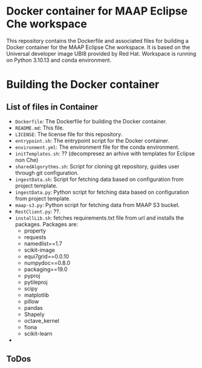 # Docker container for MAAP Eclipse Che workspace

This repository contains the Dockerfile and associated files for building a Docker container for the MAAP Eclipse Che workspace.
It is based on the Universal developer image UBI8 provided by Red Hat.
Workspace is running on Python 3.10.13 and conda environment.


# Building the Docker container

## List of files in Container

- `Dockerfile`: The Dockerfile for building the Docker container.
- `README.md`: This file.
- `LICENSE`: The license file for this repository.
- `entrypoint.sh`: The entrypoint script for the Docker container.
- `environment.yml`: The environment file for the conda environment.
- `initTemplates.sh`: ?? (decompresez an arhive with templates for Eclipse non Che)
- `sharedAlgorythms.sh`: Script for cloning git repository, guides user through git configuration.
- `ingestData.sh`: Script for fetching data based on configuration from project template.
- `ingestData.py`: Python script for fetching data based on configuration from project template.
- `maap-s3.py`: Python script for fetching data from MAAP S3 bucket.
- `RestClient.py`: ??.
- `installLib.sh`: fetches requirements.txt file from url and installs the packages. Packages are:
    - property
    - requests
    - namedlist==1.7
    - scikit-image
    - equi7grid==0.0.10
    - numpydoc==0.8.0
    - packaging==19.0
    - pyproj
    - pytileproj
    - scipy
    - matplotlib
    - pillow
    - pandas
    - Shapely
    - octave_kernel
    - fiona
    - scikit-learn
- 
## ToDos
